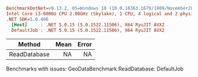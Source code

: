``` ini

BenchmarkDotNet=v0.13.2, OS=Windows 10 (10.0.18363.1679/1909/November2019Update/19H2)
Intel Core i3-6006U CPU 2.00GHz (Skylake), 1 CPU, 4 logical and 2 physical cores
.NET SDK=5.0.406
  [Host]     : .NET 5.0.15 (5.0.1522.11506), X64 RyuJIT AVX2
  DefaultJob : .NET 5.0.15 (5.0.1522.11506), X64 RyuJIT AVX2


```
|       Method | Mean | Error |
|------------- |-----:|------:|
| ReadDatabase |   NA |    NA |

Benchmarks with issues:
  GeoDataBenchmark.ReadDatabase: DefaultJob
